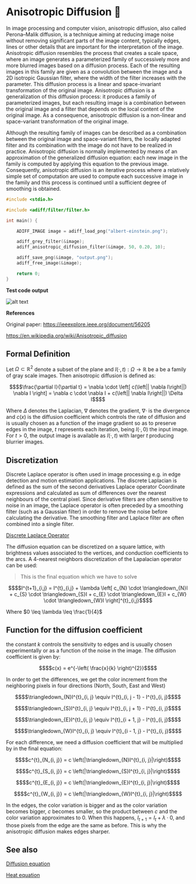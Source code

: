 # Anisotropic Diffusion :rocket:
In image processing and computer vision, anisotropic diffusion, also called Perona–Malik diffusion, is a technique aiming at reducing image noise without removing significant parts of the image content, typically edges, lines or other details that are important for the interpretation of the image. Anisotropic diffusion resembles the process that creates a scale space, where an image generates a parameterized family of successively more and more blurred images based on a diffusion process. Each of the resulting images in this family are given as a convolution between the image and a 2D isotropic Gaussian filter, where the width of the filter increases with the parameter. This diffusion process is a linear and space-invariant transformation of the original image. Anisotropic diffusion is a generalization of this diffusion process: it produces a family of parameterized images, but each resulting image is a combination between the original image and a filter that depends on the local content of the original image. As a consequence, anisotropic diffusion is a non-linear and space-variant transformation of the original image.

Although the resulting family of images can be described as a combination between the original image and space-variant filters, the locally adapted filter and its combination with the image do not have to be realized in practice. Anisotropic diffusion is normally implemented by means of an approximation of the generalized diffusion equation: each new image in the family is computed by applying this equation to the previous image. Consequently, anisotropic diffusion is an iterative process where a relatively simple set of computation are used to compute each successive image in the family and this process is continued until a sufficient degree of smoothing is obtained.

```c
#include <stdio.h>

#include <adiff/filter/filter.h>

int main() {

    ADIFF_IMAGE image = adiff_load_png("albert-einstein.png");

    adiff_grey_filter(&image);
    adiff_anisotropic_diffusion_filter(&image, 50, 0.20, 10);

    adiff_save_png(&image, "output.png");
    adiff_free_image(&image);

    return 0;
}
```

**Test code output**

![alt text](https://github.com/MorcilloSanz/AnisotropicDiffusion-Image/blob/main/img/img.png)  

**References**

Original paper: https://ieeexplore.ieee.org/document/56205

https://en.wikipedia.org/wiki/Anisotropic_diffusion

## Formal Definition

Let $\Omega \subset \mathbb{R}^{2}$ denote a subset of the plane and $I(\cdot, t) : \Omega \rightarrow \mathbb{R}$ be a be a family of gray scale images. Then anisotropic diffusion is defined as:

```math
$$\frac{\partial I}{\partial t} = \nabla \cdot \left[ c(\left|| \nabla I\right||) \nabla I \right] = \nabla c \cdot \nabla I + c(\left|| \nabla I\right||) \Delta I$$
```

Where $\Delta$ denotes the Laplacian, $\nabla$ denotes the gradient, $\nabla \cdot$ is the divergence and $c(x)$ is the diffusion coefficient which controls the rate of diffusion and is usually chosen as a function of the image gradient so as to preserve edges in the image, $t$ represents each iteration, being $I(\cdot,0)$ the input image. For $t>0$, the output image is available as $I(\cdot,t)$ with larger $t$ producing blurrier images.

## Discretization

Discrete Laplace operator is often used in image processing e.g. in edge detection and motion estimation applications. The discrete Laplacian is defined as the sum of the second derivatives Laplace operator Coordinate expressions and calculated as sum of differences over the nearest neighbours of the central pixel. Since derivative filters are often sensitive to noise in an image, the Laplace operator is often preceded by a smoothing filter (such as a Gaussian filter) in order to remove the noise before calculating the derivative. The smoothing filter and Laplace filter are often combined into a single filter.

[Discrete Laplace Operator](https://en.wikipedia.org/wiki/Discrete_Laplace_operator)

The diffusion equation can be discretized on a square lattice, with brightness values associated to the vertices, and conduction coefficients to the arcs. A 4-nearest neighbors discretization of the Lapalacian operator can be used:

>This is the final equation which we have to solve

```math
$$I^{t+1}_{i,j} = I^{t}_{i,j} + \lambda \left[ c_{N} \cdot \triangledown_{N}I + c_{S} \cdot \triangledown_{S}I + c_{E} \cdot \triangledown_{E}I + c_{W} \cdot \triangledown_{W}I \right]^{t}_{i,j}$$
```

Where $0 \leq \lambda \leq \frac{1}{4}$

## Function for the diffusion coefficient

the constant $k$ controls the sensitivity to edges and is usually chosen experimentally or as a function of the noise in the image. The diffusion coefficient is given by:

```math
$$c(x) = e^{-\left( \frac{x}{k} \right)^{2}}$$
```

In order to get the differences, we get the color increment from the neighboring pixels in four directions (North, South, East and West)

```math
$$\triangledown_{N}I^{t}_{i, j} \equiv  I^{t}_{i, j - 1} - I^{t}_{i, j}$$
```
```math
$$\triangledown_{S}I^{t}_{i, j} \equiv  I^{t}_{i, j + 1} - I^{t}_{i, j}$$
```
```math
$$\triangledown_{E}I^{t}_{i, j} \equiv  I^{t}_{i + 1, j} - I^{t}_{i, j}$$
```
```math
$$\triangledown_{W}I^{t}_{i, j} \equiv  I^{t}_{i - 1, j} - I^{t}_{i, j}$$
```

For each difference, we need a diffusion coefficient that will be multiplied by in the final equation:

```math
$$c^{t}_{N_{i, j}} = c \left(|\triangledown_{N}I^{t}_{i, j}|\right)$$
```
```math
$$c^{t}_{S_{i, j}} = c \left(|\triangledown_{S}I^{t}_{i, j}|\right)$$
```
```math
$$c^{t}_{E_{i, j}} = c \left(|\triangledown_{E}I^{t}_{i, j}|\right)$$
```
```math
$$c^{t}_{W_{i, j}} = c \left(|\triangledown_{W}I^{t}_{i, j}|\right)$$
```

In the edges, the color variation is bigger and as the color variation becomes bigger, $c$ becomes smaller, so the product between $c$ and the color variation approximates to $0$. When this happens, $I_{t+1} = I_{t} + \lambda \cdot 0$, and those pixels from the edge are the same as before. This is why the anisotropic diffusion makes edges sharper.

## See also
[Diffusion equation](https://en.wikipedia.org/wiki/Diffusion_equation)

[Heat equation](https://en.wikipedia.org/wiki/Heat_equation)
